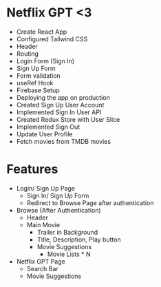 # Netflix GPT <3

- Create React App
- Configured Tailwind CSS 
- Header
- Routing
- Login Form (Sign In)
- Sign Up Form
- Form validation
- useRef Hook
- Firebase Setup
- Deploying the app on production
- Created Sign Up User Account 
- Implemented Sign In User API
- Created Redux Store with User Slice
- Implemented Sign Out
- Update User Profile
- Fetch movies from TMDB movies


# Features 
- Login/ Sign Up Page
  - Sign In/ Sign Up Form
  - Redirect to Browse Page after authentication 
- Browse (After Authentication)
  - Header
  - Main Movie
    - Trailer in Background
    - Title, Description, Play button
    - Movie Suggestions
      - Movie Lists * N
- Netflix GPT Page
  - Search Bar
  - Movie Suggestions